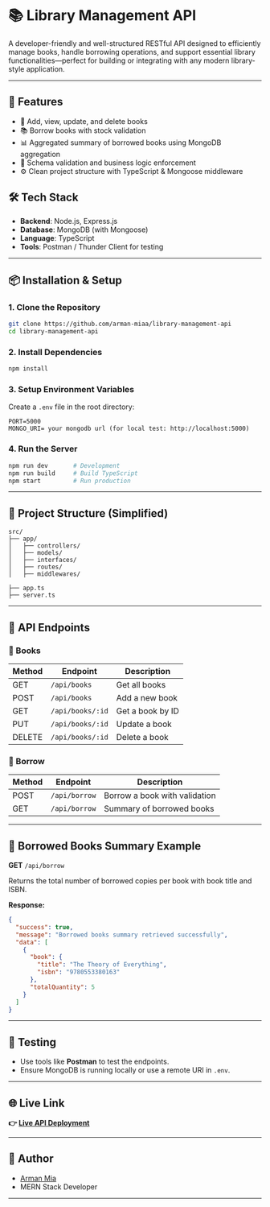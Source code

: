 


# 📚 Library Management API

A developer-friendly and well-structured RESTful API designed to efficiently manage books, handle borrowing operations, and support essential library functionalities—perfect for building or integrating with any modern library-style application.

---

## 🚀 Features

- 📖 Add, view, update, and delete books
- 📚 Borrow books with stock validation
- 📊 Aggregated summary of borrowed books using MongoDB aggregation
- 🔐 Schema validation and business logic enforcement
- ⚙️ Clean project structure with TypeScript & Mongoose middleware



## 🛠️ Tech Stack

- **Backend**: Node.js, Express.js
- **Database**: MongoDB (with Mongoose)
- **Language**: TypeScript
- **Tools**: Postman / Thunder Client for testing

---

## 📦 Installation & Setup

### 1. Clone the Repository

```bash
git clone https://github.com/arman-miaa/library-management-api
cd library-management-api
````

### 2. Install Dependencies

```bash
npm install
```

### 3. Setup Environment Variables

Create a `.env` file in the root directory:

```env
PORT=5000
MONGO_URI= your mongodb url (for local test: http://localhost:5000)
```

### 4. Run the Server

```bash
npm run dev       # Development
npm run build     # Build TypeScript
npm start         # Run production
```

---

## 📂 Project Structure (Simplified)

```
src/
├── app/
│   ├── controllers/
│   ├── models/
│   ├── interfaces/
│   ├── routes/
│   ├── middlewares/
 
├── app.ts
├── server.ts
```

---

## 🔗 API Endpoints

### 📘 Books

| Method | Endpoint         | Description      |
| ------ | ---------------- | ---------------- |
| GET    | `/api/books`     | Get all books    |
| POST   | `/api/books`     | Add a new book   |
| GET    | `/api/books/:id` | Get a book by ID |
| PUT    | `/api/books/:id` | Update a book    |
| DELETE | `/api/books/:id` | Delete a book    |

### 📗 Borrow

| Method | Endpoint      | Description                   |
| ------ | ------------- | ----------------------------- |
| POST   | `/api/borrow` | Borrow a book with validation |
| GET    | `/api/borrow` | Summary of borrowed books     |

---

## 🧾 Borrowed Books Summary Example

**GET** `/api/borrow`

Returns the total number of borrowed copies per book with book title and ISBN.

**Response:**

```json
{
  "success": true,
  "message": "Borrowed books summary retrieved successfully",
  "data": [
    {
      "book": {
        "title": "The Theory of Everything",
        "isbn": "9780553380163"
      },
      "totalQuantity": 5
    }
  ]
}
```

---

## 🧪 Testing

* Use tools like **Postman**  to test the endpoints.
* Ensure MongoDB is running locally or use a remote URI in `.env`.

---

## 🌐 Live Link

**👉 [Live API Deployment](https://your-deployed-link.vercel.app)**


---

## 🧠 Author

* [Arman Mia](https://www.linkedin.com/in/arman-miaa)
* MERN Stack Developer

---

